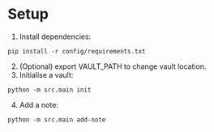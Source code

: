 # Setup

1. Install dependencies:
```
pip install -r config/requirements.txt
```
2. (Optional) export VAULT_PATH to change vault location.
3. Initialise a vault:
```
python -m src.main init
```
4. Add a note:
```
python -m src.main add-note
```

